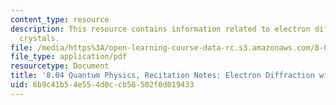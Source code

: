 ```yaml
---
content_type: resource
description: This resource contains information related to electron diffraction with
  crystals.
file: /media/https%3A/open-learning-course-data-rc.s3.amazonaws.com/8-04-quantum-physics-i-spring-2013/6b9c41b54e554d0ccb58502f0d019433_MIT8_04S13_ElecDiffwithCry.pdf
file_type: application/pdf
resourcetype: Document
title: '8.04 Quantum Physics, Recitation Notes: Electron Diffraction with Crystals'
uid: 6b9c41b5-4e55-4d0c-cb58-502f0d019433
---
```

